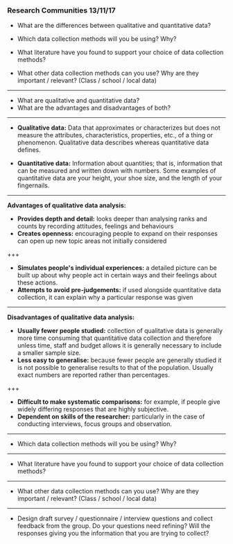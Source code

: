 ### Research Communities 13/11/17 

- What are the differences between qualitative and quantitative data? 

- Which data collection methods will you be using? Why? 

- What literature have you found to support your choice of data collection methods?  

- What other data collection methods can you use? Why are they important / relevant? (Class / school / local data) 

---
- What are qualitative and quantitative data? 
- What are the advantages and disadvantages of both?

---
- **Qualitative data:** Data that approximates or characterizes but does not measure the attributes, characteristics, properties, etc., of a thing or phenomenon. Qualitative data describes whereas quantitative data defines.

- **Quantitative data:** Information about quantities; that is, information that can be measured and written down with numbers. Some examples of quantitative data are your height, your shoe size, and the length of your fingernails.

---

**Advantages of qualitative data analysis:**

- **Provides depth and detail:** looks deeper than analysing ranks and counts by recording attitudes, feelings and behaviours
- **Creates openness:** encouraging people to expand on their responses can open up new topic areas not initially considered

+++

- **Simulates people's individual experiences:** a detailed picture can be built up about why people act in certain ways and their feelings about these actions.
- **Attempts to avoid pre-judgements:** if used alongside quantitative data collection, it can explain why a particular response was given

---

**Disadvantages of qualitative data analysis:**

- **Usually fewer people studied:** collection of qualitative data is generally more time consuming that quantitative data collection and therefore unless time, staff and budget allows it is generally necessary to include a smaller sample size.
- **Less easy to generalise:** because fewer people are generally studied it is not possible to generalise results to that of the population. Usually exact numbers are reported rather than percentages.

+++

- **Difficult to make systematic comparisons:** for example, if people give widely differing responses that are highly subjective.
- **Dependent on skills of the researcher:** particularly in the case of conducting interviews, focus groups and observation.
---

- Which data collection methods will you be using? Why?
---

- What literature have you found to support your choice of data collection methods?  

---
- What other data collection methods can you use? Why are they important / relevant? (Class / school / local data) 

---
- Design draft survey / questionnaire / interview questions and collect feedback from the group. Do your questions need refining? Will the responses giving you the information that you are trying to collect? 
